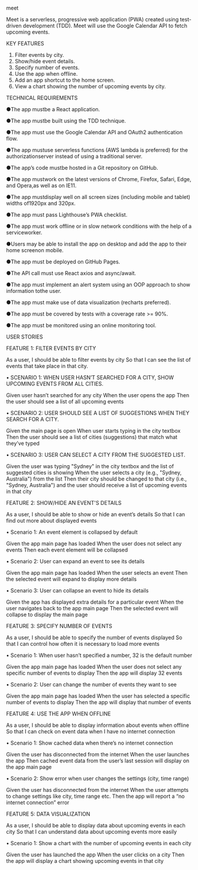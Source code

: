 meet

Meet is a serverless, progressive web application (PWA) created using test-driven development (TDD). Meet will use the Google Calendar API to fetch upcoming events.

KEY FEATURES

1. Filter events by city.
2. Show/hide event details.
3. Specify number of events.
4. Use the app when offline.
5. Add an app shortcut to the home screen.
6. View a chart showing the number of upcoming events by city.


TECHNICAL REQUIREMENTS

●The app ​must​be a React application.

●The app ​must​be built using the TDD technique.

●The app ​must​ use the Google Calendar API and OAuth2 authentication flow.

●The app ​must​use serverless functions (AWS lambda is preferred) for the authorizationserver instead of using a traditional server.

●The app’s code ​must​be hosted in a Git repository on GitHub.

●The app ​must​work on the latest versions of Chrome, Firefox, Safari, Edge, and Opera,as well as on IE11.

●The app ​must​display well on all screen sizes (including mobile and tablet) widths of1920px and 320px.

●The app ​must​ pass ​Lighthouse​’s PWA checklist.

●The app ​must​ work offline or in slow network conditions with the help of a serviceworker.

●Users ​may​ be able to install the app on desktop and add the app to their home screenon mobile.

●The app ​must​ be deployed on GitHub Pages.

●The API call ​must​ use React axios and async/await.

●The app ​must​ implement an alert system using an OOP approach to show information tothe user.

●The app ​must​ make use of data visualization (recharts preferred).

●The app ​must​ be covered by tests with a coverage rate >= 90%.

●The app ​must​ be monitored using an online monitoring tool.



USER STORIES

FEATURE 1: FILTER EVENTS BY CITY

As a user,
I should be able to filter events by city
So that I can see the list of events that take place in that city.

•	SCENARIO 1: WHEN USER HASN’T SEARCHED FOR A CITY, SHOW UPCOMING EVENTS FROM ALL CITIES.

Given user hasn’t searched for any city
When the user opens the app
Then the user should see a list of all upcoming events

•	SCENARIO 2: USER SHOULD SEE A LIST OF SUGGESTIONS WHEN THEY SEARCH FOR A CITY.

Given the main page is open
When user starts typing in the city textbox
Then the user should see a list of cities (suggestions) that match what they’ve typed

•	SCENARIO 3: USER CAN SELECT A CITY FROM THE SUGGESTED LIST.

Given the user was typing "Sydney" in the city textbox and the list of suggested cities is showing
When the user selects a city (e.g., "Sydney, Australia") from the list
Then their city should be changed to that city (i.e., "Sydney, Australia") and the user should receive a list of upcoming events in that city


FEATURE 2: SHOW/HIDE AN EVENT'S DETAILS

As a user,
I should be able to show or hide an event’s details
So that I can find out more about displayed events

•	Scenario 1: An event element is collapsed by default

Given the app main page has loaded
When the user does not select any events
Then each event element will be collapsed

•	Scenario 2: User can expand an event to see its details

Given the app main page has loaded
When the user selects an event
Then the selected event will expand to display more details

•	Scenario 3: User can collapse an event to hide its details

Given the app has displayed extra details for a particular event
When the user navigates back to the app main page
Then the selected event will collapse to display the main page


FEATURE 3: SPECIFY NUMBER OF EVENTS

As a user,
I should be able to specify the number of events displayed
So that I can control how often it is necessary to load more events

•	Scenario 1: When user hasn’t specified a number, 32 is the default number

Given the app main page has loaded
When the user does not select any specific number of events to display
Then the app will display 32 events

•	Scenario 2: User can change the number of events they want to see

Given the app main page has loaded
When the user has selected a specific number of events to display
Then the app will display that number of events


FEATURE 4: USE THE APP WHEN OFFLINE

As a user,
I should be able to display information about events when offline
So that I can check on event data when I have no internet connection

•	Scenario 1: Show cached data when there’s no internet connection

Given the user has disconnected from the internet
	When the user launches the app
	Then cached event data from the user’s last session will display on the app main page

•	Scenario 2: Show error when user changes the settings (city, time range)

Given the user has disconnected from the internet
When the user attempts to change settings like city, time range etc.
Then the app will report a “no internet connection” error


FEATURE 5: DATA VISUALIZATION

As a user,
I should be able to display data about upcoming events in each city
So that I can understand data about upcoming events more easily

•	Scenario 1: Show a chart with the number of upcoming events in each city

Given the user has launched the app
When the user clicks on a city
Then the app will display a chart showing upcoming events in that city

